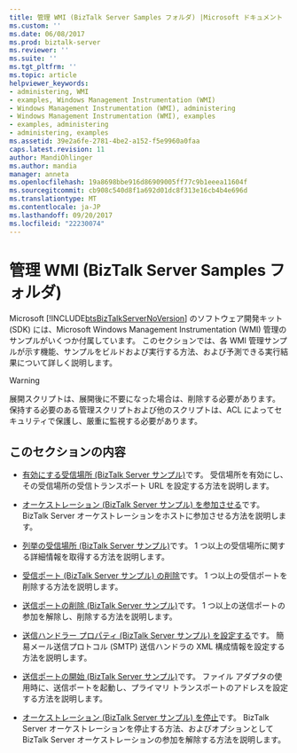 ```yaml
---
title: 管理 WMI (BizTalk Server Samples フォルダ) |Microsoft ドキュメント
ms.custom: ''
ms.date: 06/08/2017
ms.prod: biztalk-server
ms.reviewer: ''
ms.suite: ''
ms.tgt_pltfrm: ''
ms.topic: article
helpviewer_keywords:
- administering, WMI
- examples, Windows Management Instrumentation (WMI)
- Windows Management Instrumentation (WMI), administering
- Windows Management Instrumentation (WMI), examples
- examples, administering
- administering, examples
ms.assetid: 39e2a6fe-2781-4be2-a152-f5e9960a0faa
caps.latest.revision: 11
author: MandiOhlinger
ms.author: mandia
manager: anneta
ms.openlocfilehash: 19a8698bbe916d86909005ff77c9b1eeea11604f
ms.sourcegitcommit: cb908c540d8f1a692d01dc8f313e16cb4b4e696d
ms.translationtype: MT
ms.contentlocale: ja-JP
ms.lasthandoff: 09/20/2017
ms.locfileid: "22230074"
---
```

# <a name="admin-wmi-biztalk-server-samples-folder"></a>管理 WMI (BizTalk Server Samples フォルダ)
Microsoft [!INCLUDE[btsBizTalkServerNoVersion](../includes/btsbiztalkservernoversion-md.md)] のソフトウェア開発キット (SDK) には、Microsoft Windows Management Instrumentation (WMI) 管理のサンプルがいくつか付属しています。 このセクションでは、各 WMI 管理サンプルが示す機能、サンプルをビルドおよび実行する方法、および予測できる実行結果について詳しく説明します。  
  
> [!WARNING]
>  展開スクリプトは、展開後に不要になった場合は、削除する必要があります。 保持する必要のある管理スクリプトおよび他のスクリプトは、ACL によってセキュリティで保護し、厳重に監視する必要があります。  
  
## <a name="in-this-section"></a>このセクションの内容  
  
-   [有効にする受信場所 (BizTalk Server サンプル)](../core/enable-receive-location-biztalk-server-sample.md)です。 受信場所を有効にし、その受信場所の受信トランスポート URL を設定する方法を説明します。  
  
-   [オーケストレーション (BizTalk Server サンプル) を参加させる](../core/enlist-orchestration-biztalk-server-sample.md)です。 BizTalk Server オーケストレーションをホストに参加させる方法を説明します。  
  
-   [列挙の受信場所 (BizTalk Server サンプル)](../core/enumerate-receive-locations-biztalk-server-sample.md)です。 1 つ以上の受信場所に関する詳細情報を取得する方法を説明します。  
  
-   [受信ポート (BizTalk Server サンプル) の削除](../core/remove-receive-port-biztalk-server-sample.md)です。 1 つ以上の受信ポートを削除する方法を説明します。  
  
-   [送信ポートの削除 (BizTalk Server サンプル)](../core/remove-send-port-biztalk-server-sample.md)です。 1 つ以上の送信ポートの参加を解除し、削除する方法を説明します。  
  
-   [送信ハンドラー プロパティ (BizTalk Server サンプル) を設定する](../core/set-send-handler-property-biztalk-server-sample.md)です。 簡易メール送信プロトコル (SMTP) 送信ハンドラの XML 構成情報を設定する方法を説明します。  
  
-   [送信ポートの開始 (BizTalk Server サンプル)](../core/start-send-port-biztalk-server-sample.md)です。 ファイル アダプタの使用時に、送信ポートを起動し、プライマリ トランスポートのアドレスを設定する方法を説明します。  
  
-   [オーケストレーション (BizTalk Server サンプル) を停止](../core/stop-orchestration-biztalk-server-sample.md)です。 BizTalk Server オーケストレーションを停止する方法、およびオプションとして BizTalk Server オーケストレーションの参加を解除する方法を説明します。